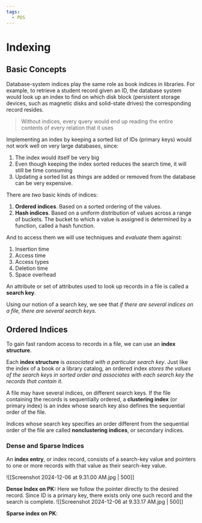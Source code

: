 ```yaml
---
tags:
  - PDS
---
```

# Indexing
## Basic Concepts

Database-system indices play the same role as book indices in libraries. For example, to retrieve a student record given an ID, the database system would look up an index to find on which disk block (persistent storage devices, such as magnetic disks and solid-state drives) the corresponding record resides.

> Without indices, every query would end up reading the entire contents of every relation that it uses

Implementing an index by keeping a sorted list of IDs (primary keys) would not work well on very large databases, since: 
1. The index would itself be very big
2. Even though keeping the index sorted reduces the search time, it will still be time consuming 
3. Updating a sorted list as things are added or removed from the database can be very expensive.

There are *two* basic kinds of indices:
1. **Ordered indices**. Based on a sorted ordering of the values.
2. **Hash indices**. Based on a uniform distribution of values across a range of buckets. The bucket to which a value is assigned is determined by a function, called a hash function.

And to access them we will use techniques and *evaluate* them against:
1. Insertion time
2. Access time
3. Access types
4. Deletion time
5. Space overhead

An attribute or set of attributes used to look up records in a file is called a **search key**. 

Using our notion of a search key, we see that *if there are several indices on a file, there are several search keys.*

## Ordered Indices 

To gain fast random access to records in a file, we can use an **index structure**. 

Each **index structure** is *associated with a particular search key*. Just like the index of a book or a library catalog, an ordered index *stores the values of the search keys in sorted order and associates with each search key the records that contain it*.

A file may have several indices, on different search keys. If the file containing the records is sequentially ordered, a **clustering index** (or primary index) is an index whose search key also defines the sequential order of the file.

Indices whose search key specifies an order different from the sequential order of the file are called **nonclustering indices**, or secondary indices.

### Dense and Sparse Indices

An **index entry**, or index record, consists of a search-key value and pointers to one or more records with that value as their search-key value.

![[Screenshot 2024-12-06 at 9.31.00 AM.jpg | 500]]

**Dense Index on PK:** Here we follow the pointer directly to the desired record. Since ID is a primary key, there exists only one such record and the search is complete.
![[Screenshot 2024-12-06 at 9.33.17 AM.jpg | 500]]

**Sparse index on PK**: 